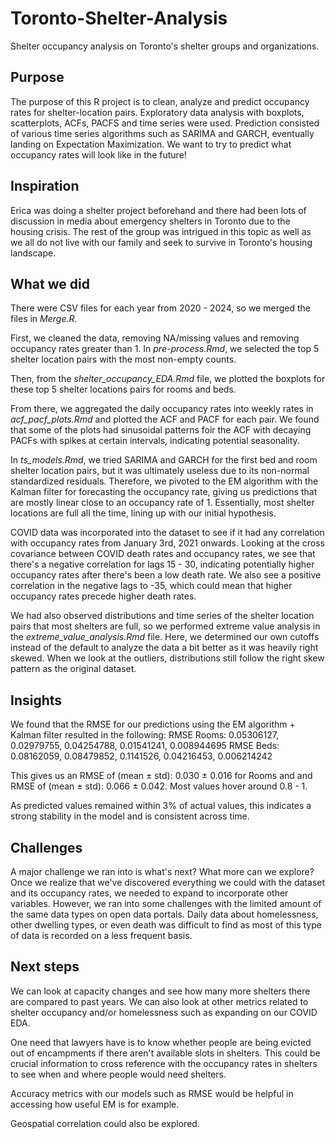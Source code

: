 # Toronto-Shelter-Analysis
Shelter occupancy analysis on Toronto's shelter groups and organizations.

## Purpose

The purpose of this R project is to clean, analyze and predict occupancy rates for shelter-location pairs. Exploratory data analysis with boxplots, scatterplots, ACFs, PACFS and time series were used. Prediction consisted of various time series algorithms such as SARIMA and GARCH, eventually landing on Expectation Maximization. We want to try to predict what occupancy rates will look like in the future!

## Inspiration

Erica was doing a shelter project beforehand and there had been lots of discussion in media about emergency shelters in Toronto due to the housing crisis. The rest of the group was intrigued in this topic as well as we all do not live with our family and seek to survive in Toronto's housing landscape.

## What we did

There were CSV files for each year from 2020 - 2024, so we merged the files in *Merge.R*.

First, we cleaned the data, removing NA/missing values and removing occupancy rates greater than 1.
In *pre-process.Rmd*, we selected the top 5 shelter location pairs with the most non-empty counts.

Then, from the *shelter_occupancy_EDA.Rmd* file, we plotted the boxplots for these top 5 shelter locations pairs for rooms and beds.

From there, we aggregated the daily occupancy rates into weekly rates in *acf_pacf_plots.Rmd* and plotted the ACF and PACF for each pair.
We found that some of the plots had sinusoidal patterns foir the ACF with decaying PACFs with spikes at certain intervals, indicating potential seasonality. 

In *ts_models.Rmd*, we tried SARIMA and GARCH for the first bed and room shelter location pairs, but it was ultimately useless due to its non-normal standardized residuals.
Therefore, we pivoted to the EM algorithm with the Kalman filter for forecasting the occupancy rate, giving us predictions that are mostly linear close to an occupancy rate of 1. Essentially, most shelter locations are full all the time, lining up with our initial hypothesis.

COVID data was incorporated into the dataset to see if it had any correlation with occupancy rates from January 3rd, 2021 onwards. Looking at the cross covariance between COVID death rates and occupancy rates, we see that there's a negative correlation for lags 15 - 30, indicating potentially higher occupancy rates after there's been a low death rate. We also see a positive correlation in the negative lags to -35, which could mean that higher occupancy rates precede higher death rates.

We had also observed distributions and time series of the shelter location pairs that most shelters are full, so we performed extreme value analysis in the *extreme_value_analysis.Rmd* file. Here, we determined our own cutoffs instead of the default to analyze the data a bit better as it was heavily right skewed. When we look at the outliers, distributions still follow the right skew pattern as the original dataset.

## Insights

We found that the RMSE for our predictions using the EM algorithm + Kalman filter resulted in the following:
RMSE Rooms: 0.05306127, 0.02979755, 0.04254788, 0.01541241, 0.008944695
RMSE Beds: 0.08162059, 0.08479852, 0.1141526, 0.04216453, 0.006214242

This gives us an RMSE of (mean ± std): 0.030 ± 0.016 for Rooms and and RMSE of (mean ± std): 0.066 ± 0.042. Most values hover around 0.8 - 1.

As predicted values remained within 3% of actual values, this indicates a strong stability in the model and is consistent across time.

## Challenges

A major challenge we ran into is what's next? What more can we explore? Once we realize that we've discovered everything we could with the dataset and its occupancy rates, we needed to expand to incorporate other variables. However, we ran into some challenges with the limited amount of the same data types on open data portals. Daily data about homelessness, other dwelling types, or even death was difficult to find as most of this type of data is recorded on a less frequent basis.

## Next steps

We can look at capacity changes and see how many more shelters there are compared to past years. We can also look at other metrics related to shelter occupancy and/or homelessness such as expanding on our COVID EDA. 

One need that lawyers have is to know whether people are being evicted out of encampments if there aren't available slots in shelters. This could be crucial information to cross reference with the occupancy rates in shelters to see when and where people would need shelters.

Accuracy metrics with our models such as RMSE would be helpful in accessing how useful EM is for example.

Geospatial correlation could also be explored.
